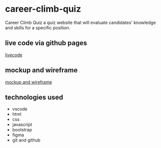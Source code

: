 # career-climb-quiz

Career Climb Quiz a quiz website that will evaluate candidates' knowledge and skills for a specific position.

## live code via github pages

[livecode](https://zarqac2p3g3.github.io/career-climb-quiz/)

## mockup and wireframe

[mockup and wireframe]("https://www.figma.com/file/TUOIMfyykxu4TbZQvcAfbL/CCQ---wireframe%2Fmockup?node-id=25-58&t=a62CkK0AIr56uQl5-0")

## technologies used

- vscode
- html
- css
- javascript
- bootstrap
- figma
- git and github
